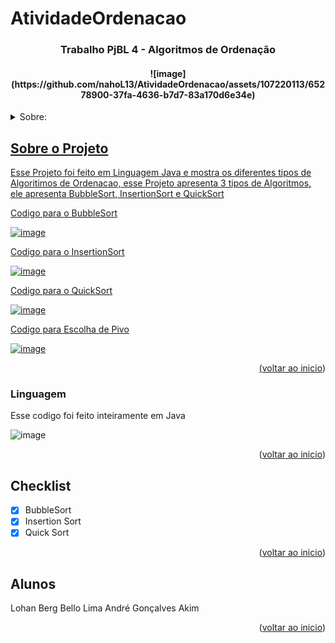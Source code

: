  # AtividadeOrdenacao

<a name="readme-top"></a>

  <h3 align="center">Trabalho PjBL 4 - Algoritmos de Ordenação</h3>

  <h4 align="center"> ![image](https://github.com/nahoL13/AtividadeOrdenacao/assets/107220113/65278900-37fa-4636-b7d7-83a170d6e34e) </h4>

  <p align="center">
   
   
  </p>
  
</div>



<details>
  <summary>Sobre: </summary>
  <ol>
    <li>
      <a href="#about-the-project">Sobre o Projeto</a>
    </li>
    <li><a href="#usage">Prints</a></li>
    <li><a href="#roadmap">Checklist</a></li>
    <li><a href="#Linguagem">Linguagem</a></li>
    <li><a href="#contact">Alunos/a></li>
  </ol>
</details>



<!-- ABOUT THE PROJECT -->
## Sobre o Projeto

Esse Projeto foi feito em Linguagem Java e mostra os diferentes tipos de Algoritimos de Ordenacao, esse Projeto apresenta 3 tipos de Algoritmos, ele apresenta BubbleSort, InsertionSort e QuickSort


Codigo para o BubbleSort

![image](https://github.com/nahoL13/AtividadeOrdenacao/assets/107220113/6853a823-1a78-4e99-8497-1c89313440d3)

Codigo para o InsertionSort

![image](https://github.com/nahoL13/AtividadeOrdenacao/assets/107220113/aac7634f-93d6-435c-8470-913d4d0b77dd)

Codigo para o QuickSort

![image](https://github.com/nahoL13/AtividadeOrdenacao/assets/107220113/bd5df44e-f81c-4d22-a3bd-aab7e9720cac)

Codigo para Escolha de Pivo

![image](https://github.com/nahoL13/AtividadeOrdenacao/assets/107220113/43721b82-af93-46ec-95f3-b8b38ac9612e)


<p align="right">(<a href="#readme-top">voltar ao inicio</a>)</p>



### Linguagem

Esse codigo foi feito inteiramente em Java

![image](https://github.com/nahoL13/AtividadeOrdenacao/assets/107220113/7e0cbf55-bb4a-4511-8385-f43e114c072d)


<p align="right">(<a href="#readme-top">voltar ao inicio</a>)</p>


## Checklist

- [x] BubbleSort
- [x] Insertion Sort
- [x] Quick Sort

<p align="right">(<a href="#readme-top">voltar ao inicio</a>)</p>




<!-- CONTACT -->
## Alunos

Lohan Berg Bello Lima
André Gonçalves Akim


<p align="right">(<a href="#readme-top">voltar ao inicio</a>)</p>


